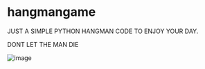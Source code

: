# hangmangame

JUST A SIMPLE PYTHON HANGMAN CODE TO ENJOY YOUR DAY.

DONT LET THE MAN DIE

![image](https://user-images.githubusercontent.com/58397422/127497345-7360a73d-a7ae-4576-901a-b76e4fc7020d.png)
